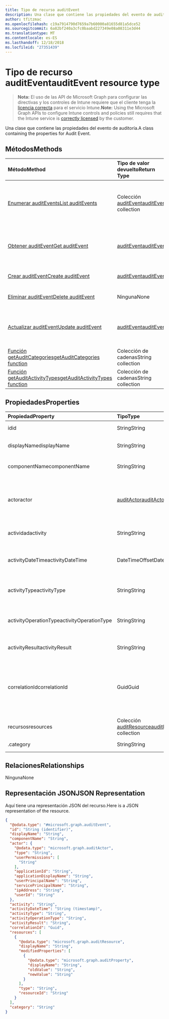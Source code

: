 ```yaml
---
title: Tipo de recurso auditEvent
description: Una clase que contiene las propiedades del evento de auditoría.
author: tfitzmac
ms.openlocfilehash: c19a7914790d7659a7b60000a81655d81a5dce52
ms.sourcegitcommit: 6a82bf240a3cfc0baabd227349e08a08311e3d44
ms.translationtype: MT
ms.contentlocale: es-ES
ms.lasthandoff: 12/18/2018
ms.locfileid: "27351439"
---
```

# <a name="auditevent-resource-type"></a><span data-ttu-id="85cf8-103">Tipo de recurso auditEvent</span><span class="sxs-lookup"><span data-stu-id="85cf8-103">auditEvent resource type</span></span>

> <span data-ttu-id="85cf8-104">**Nota:** El uso de las API de Microsoft Graph para configurar las directivas y los controles de Intune requiere que el cliente tenga la [licencia correcta](https://go.microsoft.com/fwlink/?linkid=839381) para el servicio Intune.</span><span class="sxs-lookup"><span data-stu-id="85cf8-104">**Note:** Using the Microsoft Graph APIs to configure Intune controls and policies still requires that the Intune service is [correctly licensed](https://go.microsoft.com/fwlink/?linkid=839381) by the customer.</span></span>

<span data-ttu-id="85cf8-105">Una clase que contiene las propiedades del evento de auditoría.</span><span class="sxs-lookup"><span data-stu-id="85cf8-105">A class containing the properties for Audit Event.</span></span>
## <a name="methods"></a><span data-ttu-id="85cf8-106">Métodos</span><span class="sxs-lookup"><span data-stu-id="85cf8-106">Methods</span></span>
|<span data-ttu-id="85cf8-107">Método</span><span class="sxs-lookup"><span data-stu-id="85cf8-107">Method</span></span>|<span data-ttu-id="85cf8-108">Tipo de valor devuelto</span><span class="sxs-lookup"><span data-stu-id="85cf8-108">Return Type</span></span>|<span data-ttu-id="85cf8-109">Descripción</span><span class="sxs-lookup"><span data-stu-id="85cf8-109">Description</span></span>|
|:---|:---|:---|
|[<span data-ttu-id="85cf8-110">Enumerar auditEvents</span><span class="sxs-lookup"><span data-stu-id="85cf8-110">List auditEvents</span></span>](../api/intune-auditing-auditevent-list.md)|<span data-ttu-id="85cf8-111">Colección [auditEvent](../resources/intune-auditing-auditevent.md)</span><span class="sxs-lookup"><span data-stu-id="85cf8-111">[auditEvent](../resources/intune-auditing-auditevent.md) collection</span></span>|<span data-ttu-id="85cf8-112">Enumere las propiedades y las relaciones de los objetos [auditEvent](../resources/intune-auditing-auditevent.md).</span><span class="sxs-lookup"><span data-stu-id="85cf8-112">List properties and relationships of the [auditEvent](../resources/intune-auditing-auditevent.md) objects.</span></span>|
|[<span data-ttu-id="85cf8-113">Obtener auditEvent</span><span class="sxs-lookup"><span data-stu-id="85cf8-113">Get auditEvent</span></span>](../api/intune-auditing-auditevent-get.md)|[<span data-ttu-id="85cf8-114">auditEvent</span><span class="sxs-lookup"><span data-stu-id="85cf8-114">auditEvent</span></span>](../resources/intune-auditing-auditevent.md)|<span data-ttu-id="85cf8-115">Lea las propiedades y las relaciones del objeto [auditEvent](../resources/intune-auditing-auditevent.md).</span><span class="sxs-lookup"><span data-stu-id="85cf8-115">Read properties and relationships of the [auditEvent](../resources/intune-auditing-auditevent.md) object.</span></span>|
|[<span data-ttu-id="85cf8-116">Crear auditEvent</span><span class="sxs-lookup"><span data-stu-id="85cf8-116">Create auditEvent</span></span>](../api/intune-auditing-auditevent-create.md)|[<span data-ttu-id="85cf8-117">auditEvent</span><span class="sxs-lookup"><span data-stu-id="85cf8-117">auditEvent</span></span>](../resources/intune-auditing-auditevent.md)|<span data-ttu-id="85cf8-118">Cree un objeto [auditEvent](../resources/intune-auditing-auditevent.md).</span><span class="sxs-lookup"><span data-stu-id="85cf8-118">Create a new [auditEvent](../resources/intune-auditing-auditevent.md) object.</span></span>|
|[<span data-ttu-id="85cf8-119">Eliminar auditEvent</span><span class="sxs-lookup"><span data-stu-id="85cf8-119">Delete auditEvent</span></span>](../api/intune-auditing-auditevent-delete.md)|<span data-ttu-id="85cf8-120">Ninguna</span><span class="sxs-lookup"><span data-stu-id="85cf8-120">None</span></span>|<span data-ttu-id="85cf8-121">Elimina un [auditEvent](../resources/intune-auditing-auditevent.md).</span><span class="sxs-lookup"><span data-stu-id="85cf8-121">Deletes a [auditEvent](../resources/intune-auditing-auditevent.md).</span></span>|
|[<span data-ttu-id="85cf8-122">Actualizar auditEvent</span><span class="sxs-lookup"><span data-stu-id="85cf8-122">Update auditEvent</span></span>](../api/intune-auditing-auditevent-update.md)|[<span data-ttu-id="85cf8-123">auditEvent</span><span class="sxs-lookup"><span data-stu-id="85cf8-123">auditEvent</span></span>](../resources/intune-auditing-auditevent.md)|<span data-ttu-id="85cf8-124">Actualice las propiedades de un objeto [auditEvent](../resources/intune-auditing-auditevent.md).</span><span class="sxs-lookup"><span data-stu-id="85cf8-124">Update the properties of a [auditEvent](../resources/intune-auditing-auditevent.md) object.</span></span>|
|[<span data-ttu-id="85cf8-125">Función getAuditCategories</span><span class="sxs-lookup"><span data-stu-id="85cf8-125">getAuditCategories function</span></span>](../api/intune-auditing-auditevent-getauditcategories.md)|<span data-ttu-id="85cf8-126">Colección de cadenas</span><span class="sxs-lookup"><span data-stu-id="85cf8-126">String collection</span></span>|<span data-ttu-id="85cf8-127">Todavía no documentado</span><span class="sxs-lookup"><span data-stu-id="85cf8-127">Not yet documented</span></span>|
|[<span data-ttu-id="85cf8-128">Función getAuditActivityTypes</span><span class="sxs-lookup"><span data-stu-id="85cf8-128">getAuditActivityTypes function</span></span>](../api/intune-auditing-auditevent-getauditactivitytypes.md)|<span data-ttu-id="85cf8-129">Colección de cadenas</span><span class="sxs-lookup"><span data-stu-id="85cf8-129">String collection</span></span>|<span data-ttu-id="85cf8-130">Todavía no documentado</span><span class="sxs-lookup"><span data-stu-id="85cf8-130">Not yet documented</span></span>|

## <a name="properties"></a><span data-ttu-id="85cf8-131">Propiedades</span><span class="sxs-lookup"><span data-stu-id="85cf8-131">Properties</span></span>
|<span data-ttu-id="85cf8-132">Propiedad</span><span class="sxs-lookup"><span data-stu-id="85cf8-132">Property</span></span>|<span data-ttu-id="85cf8-133">Tipo</span><span class="sxs-lookup"><span data-stu-id="85cf8-133">Type</span></span>|<span data-ttu-id="85cf8-134">Descripción</span><span class="sxs-lookup"><span data-stu-id="85cf8-134">Description</span></span>|
|:---|:---|:---|
|<span data-ttu-id="85cf8-135">id</span><span class="sxs-lookup"><span data-stu-id="85cf8-135">id</span></span>|<span data-ttu-id="85cf8-136">String</span><span class="sxs-lookup"><span data-stu-id="85cf8-136">String</span></span>|<span data-ttu-id="85cf8-137">Clave de la entidad.</span><span class="sxs-lookup"><span data-stu-id="85cf8-137">Key of the entity.</span></span>|
|<span data-ttu-id="85cf8-138">displayName</span><span class="sxs-lookup"><span data-stu-id="85cf8-138">displayName</span></span>|<span data-ttu-id="85cf8-139">String</span><span class="sxs-lookup"><span data-stu-id="85cf8-139">String</span></span>|<span data-ttu-id="85cf8-140">Nombre para mostrar del evento.</span><span class="sxs-lookup"><span data-stu-id="85cf8-140">Event display name.</span></span>|
|<span data-ttu-id="85cf8-141">componentName</span><span class="sxs-lookup"><span data-stu-id="85cf8-141">componentName</span></span>|<span data-ttu-id="85cf8-142">String</span><span class="sxs-lookup"><span data-stu-id="85cf8-142">String</span></span>|<span data-ttu-id="85cf8-143">Nombre del componente.</span><span class="sxs-lookup"><span data-stu-id="85cf8-143">Component name.</span></span>|
|<span data-ttu-id="85cf8-144">actor</span><span class="sxs-lookup"><span data-stu-id="85cf8-144">actor</span></span>|[<span data-ttu-id="85cf8-145">auditActor</span><span class="sxs-lookup"><span data-stu-id="85cf8-145">auditActor</span></span>](../resources/intune-auditing-auditactor.md)|<span data-ttu-id="85cf8-146">Usuario y aplicación de AAD que están asociados al evento de auditoría.</span><span class="sxs-lookup"><span data-stu-id="85cf8-146">AAD user and application that are associated with the audit event.</span></span>|
|<span data-ttu-id="85cf8-147">actividad</span><span class="sxs-lookup"><span data-stu-id="85cf8-147">activity</span></span>|<span data-ttu-id="85cf8-148">String</span><span class="sxs-lookup"><span data-stu-id="85cf8-148">String</span></span>|<span data-ttu-id="85cf8-149">Nombre descriptivo de la actividad.</span><span class="sxs-lookup"><span data-stu-id="85cf8-149">Friendly name of the activity.</span></span>|
|<span data-ttu-id="85cf8-150">activityDateTime</span><span class="sxs-lookup"><span data-stu-id="85cf8-150">activityDateTime</span></span>|<span data-ttu-id="85cf8-151">DateTimeOffset</span><span class="sxs-lookup"><span data-stu-id="85cf8-151">DateTimeOffset</span></span>|<span data-ttu-id="85cf8-152">La fecha y hora en UTC a la que se realizó la actividad.</span><span class="sxs-lookup"><span data-stu-id="85cf8-152">The date time in UTC when the activity was performed.</span></span>|
|<span data-ttu-id="85cf8-153">activityType</span><span class="sxs-lookup"><span data-stu-id="85cf8-153">activityType</span></span>|<span data-ttu-id="85cf8-154">String</span><span class="sxs-lookup"><span data-stu-id="85cf8-154">String</span></span>|<span data-ttu-id="85cf8-155">El tipo de actividad que se realizó.</span><span class="sxs-lookup"><span data-stu-id="85cf8-155">The type of activity that was being performed.</span></span>|
|<span data-ttu-id="85cf8-156">activityOperationType</span><span class="sxs-lookup"><span data-stu-id="85cf8-156">activityOperationType</span></span>|<span data-ttu-id="85cf8-157">String</span><span class="sxs-lookup"><span data-stu-id="85cf8-157">String</span></span>|<span data-ttu-id="85cf8-158">El tipo de operación HTTP de la actividad.</span><span class="sxs-lookup"><span data-stu-id="85cf8-158">The HTTP operation type of the activity.</span></span>|
|<span data-ttu-id="85cf8-159">activityResult</span><span class="sxs-lookup"><span data-stu-id="85cf8-159">activityResult</span></span>|<span data-ttu-id="85cf8-160">String</span><span class="sxs-lookup"><span data-stu-id="85cf8-160">String</span></span>|<span data-ttu-id="85cf8-161">El resultado de la actividad.</span><span class="sxs-lookup"><span data-stu-id="85cf8-161">The result of the activity.</span></span>|
|<span data-ttu-id="85cf8-162">correlationId</span><span class="sxs-lookup"><span data-stu-id="85cf8-162">correlationId</span></span>|<span data-ttu-id="85cf8-163">Guid</span><span class="sxs-lookup"><span data-stu-id="85cf8-163">Guid</span></span>|<span data-ttu-id="85cf8-164">El identificador de la solicitud de cliente que se usa para correlacionar las actividades dentro del sistema.</span><span class="sxs-lookup"><span data-stu-id="85cf8-164">The client request Id that is used to correlate activity within the system.</span></span>|
|<span data-ttu-id="85cf8-165">recursos</span><span class="sxs-lookup"><span data-stu-id="85cf8-165">resources</span></span>|<span data-ttu-id="85cf8-166">Colección [auditResource](../resources/intune-auditing-auditresource.md)</span><span class="sxs-lookup"><span data-stu-id="85cf8-166">[auditResource](../resources/intune-auditing-auditresource.md) collection</span></span>|<span data-ttu-id="85cf8-167">Recursos que se están modificando.</span><span class="sxs-lookup"><span data-stu-id="85cf8-167">Resources being modified.</span></span>|
|<span data-ttu-id="85cf8-168">.</span><span class="sxs-lookup"><span data-stu-id="85cf8-168">category</span></span>|<span data-ttu-id="85cf8-169">String</span><span class="sxs-lookup"><span data-stu-id="85cf8-169">String</span></span>|<span data-ttu-id="85cf8-170">Categoría de auditoría.</span><span class="sxs-lookup"><span data-stu-id="85cf8-170">Audit category.</span></span>|

## <a name="relationships"></a><span data-ttu-id="85cf8-171">Relaciones</span><span class="sxs-lookup"><span data-stu-id="85cf8-171">Relationships</span></span>
<span data-ttu-id="85cf8-172">Ninguna</span><span class="sxs-lookup"><span data-stu-id="85cf8-172">None</span></span>
## <a name="json-representation"></a><span data-ttu-id="85cf8-173">Representación JSON</span><span class="sxs-lookup"><span data-stu-id="85cf8-173">JSON Representation</span></span>
<span data-ttu-id="85cf8-174">Aquí tiene una representación JSON del recurso.</span><span class="sxs-lookup"><span data-stu-id="85cf8-174">Here is a JSON representation of the resource.</span></span>
<!-- {
  "blockType": "resource",
  "keyProperty": "id",
  "@odata.type": "microsoft.graph.auditEvent"
}
-->
``` json
{
  "@odata.type": "#microsoft.graph.auditEvent",
  "id": "String (identifier)",
  "displayName": "String",
  "componentName": "String",
  "actor": {
    "@odata.type": "microsoft.graph.auditActor",
    "type": "String",
    "userPermissions": [
      "String"
    ],
    "applicationId": "String",
    "applicationDisplayName": "String",
    "userPrincipalName": "String",
    "servicePrincipalName": "String",
    "ipAddress": "String",
    "userId": "String"
  },
  "activity": "String",
  "activityDateTime": "String (timestamp)",
  "activityType": "String",
  "activityOperationType": "String",
  "activityResult": "String",
  "correlationId": "Guid",
  "resources": [
    {
      "@odata.type": "microsoft.graph.auditResource",
      "displayName": "String",
      "modifiedProperties": [
        {
          "@odata.type": "microsoft.graph.auditProperty",
          "displayName": "String",
          "oldValue": "String",
          "newValue": "String"
        }
      ],
      "type": "String",
      "resourceId": "String"
    }
  ],
  "category": "String"
}
```



